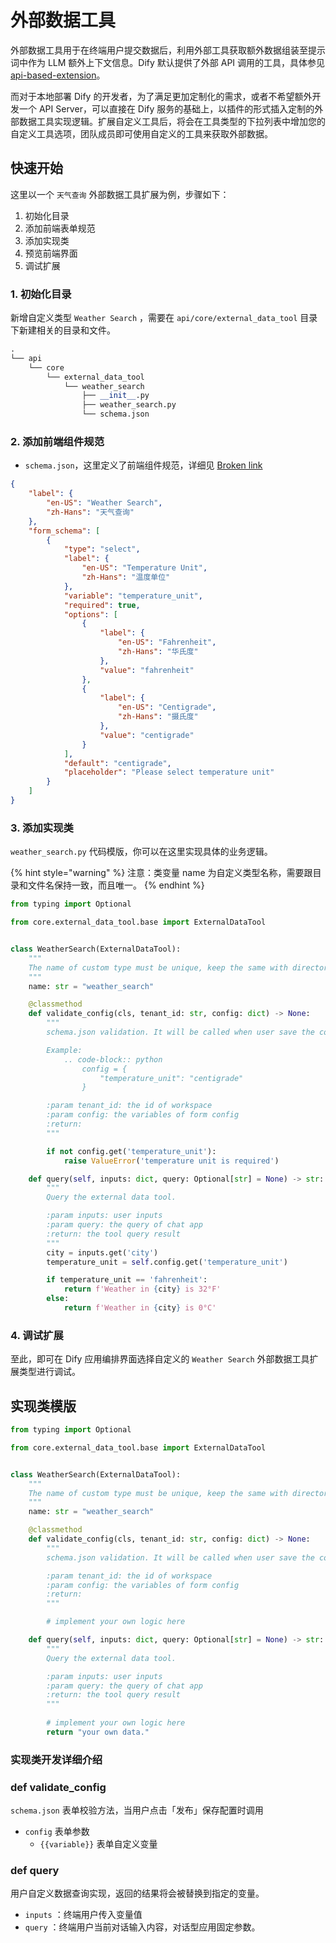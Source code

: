 # 外部数据工具

外部数据工具用于在终端用户提交数据后，利用外部工具获取额外数据组装至提示词中作为 LLM 额外上下文信息。Dify 默认提供了外部 API 调用的工具，具体参见 [api-based-extension](../api-based-extension/ "mention")。

而对于本地部署 Dify 的开发者，为了满足更加定制化的需求，或者不希望额外开发一个 API Server，可以直接在 Dify 服务的基础上，以插件的形式插入定制的外部数据工具实现逻辑。扩展自定义工具后，将会在工具类型的下拉列表中增加您的自定义工具选项，团队成员即可使用自定义的工具来获取外部数据。

## 快速开始

这里以一个 `天气查询` 外部数据工具扩展为例，步骤如下：

1. 初始化目录
2. 添加前端表单规范
3. 添加实现类
4. 预览前端界面
5. 调试扩展

### 1. **初始化目录**

新增自定义类型 `Weather Search` ，需要在 `api/core/external_data_tool` 目录下新建相关的目录和文件。

```python
.
└── api
    └── core
        └── external_data_tool
            └── weather_search
                ├── __init__.py
                ├── weather_search.py
                └── schema.json
```

### 2. **添加前端组件规范**

* `schema.json`，这里定义了前端组件规范，详细见 [Broken link](broken-reference "mention")

```json
{
    "label": {
        "en-US": "Weather Search",
        "zh-Hans": "天气查询"
    },
    "form_schema": [
        {
            "type": "select",
            "label": {
                "en-US": "Temperature Unit",
                "zh-Hans": "温度单位"
            },
            "variable": "temperature_unit",
            "required": true,
            "options": [
                {
                    "label": {
                        "en-US": "Fahrenheit",
                        "zh-Hans": "华氏度"
                    },
                    "value": "fahrenheit"
                },
                {
                    "label": {
                        "en-US": "Centigrade",
                        "zh-Hans": "摄氏度"
                    },
                    "value": "centigrade"
                }
            ],
            "default": "centigrade",
            "placeholder": "Please select temperature unit"
        }
    ]
}
```

### 3. 添加实现类

`weather_search.py` 代码模版，你可以在这里实现具体的业务逻辑。

{% hint style="warning" %}
注意：类变量 name 为自定义类型名称，需要跟目录和文件名保持一致，而且唯一。
{% endhint %}

```python
from typing import Optional

from core.external_data_tool.base import ExternalDataTool


class WeatherSearch(ExternalDataTool):
    """
    The name of custom type must be unique, keep the same with directory and file name.
    """
    name: str = "weather_search"

    @classmethod
    def validate_config(cls, tenant_id: str, config: dict) -> None:
        """
        schema.json validation. It will be called when user save the config.

        Example:
            .. code-block:: python
                config = {
                    "temperature_unit": "centigrade"
                }

        :param tenant_id: the id of workspace
        :param config: the variables of form config
        :return:
        """

        if not config.get('temperature_unit'):
            raise ValueError('temperature unit is required')

    def query(self, inputs: dict, query: Optional[str] = None) -> str:
        """
        Query the external data tool.

        :param inputs: user inputs
        :param query: the query of chat app
        :return: the tool query result
        """
        city = inputs.get('city')
        temperature_unit = self.config.get('temperature_unit')

        if temperature_unit == 'fahrenheit':
            return f'Weather in {city} is 32°F'
        else:
            return f'Weather in {city} is 0°C'
```

### 4. **调试扩展**

至此，即可在 Dify 应用编排界面选择自定义的 `Weather Search` 外部数据工具扩展类型进行调试。

## 实现类模版

```python
from typing import Optional

from core.external_data_tool.base import ExternalDataTool


class WeatherSearch(ExternalDataTool):
    """
    The name of custom type must be unique, keep the same with directory and file name.
    """
    name: str = "weather_search"

    @classmethod
    def validate_config(cls, tenant_id: str, config: dict) -> None:
        """
        schema.json validation. It will be called when user save the config.

        :param tenant_id: the id of workspace
        :param config: the variables of form config
        :return:
        """

        # implement your own logic here

    def query(self, inputs: dict, query: Optional[str] = None) -> str:
        """
        Query the external data tool.

        :param inputs: user inputs
        :param query: the query of chat app
        :return: the tool query result
        """
       
        # implement your own logic here
        return "your own data."
```

### 实现类开发详细介绍

### def validate\_config

`schema.json` 表单校验方法，当用户点击「发布」保存配置时调用

* `config` 表单参数
  * `{{variable}}` 表单自定义变量

### def query

用户自定义数据查询实现，返回的结果将会被替换到指定的变量。

* `inputs` ：终端用户传入变量值
* `query` ：终端用户当前对话输入内容，对话型应用固定参数。
